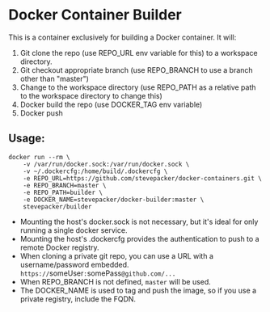 # Docker Container Builder

This is a container exclusively for building a Docker container.  It will:

1. Git clone the repo (use REPO_URL env variable for this) to a workspace directory.
2. Git checkout appropriate branch (use REPO_BRANCH to use a branch other than "master")
3. Change to the workspace directory (use REPO_PATH as a relative path to the workspace directory to change this)
4. Docker build the repo (use DOCKER_TAG env variable)
5. Docker push

## Usage:

    docker run --rm \
        -v /var/run/docker.sock:/var/run/docker.sock \
        -v ~/.dockercfg:/home/build/.dockercfg \
        -e REPO_URL=https://github.com/stevepacker/docker-containers.git \
        -e REPO_BRANCH=master \
        -e REPO_PATH=builder \
        -e DOCKER_NAME=stevepacker/docker-builder:master \
        stevepacker/builder

* Mounting the host's docker.sock is not necessary, but it's ideal for only running a single docker service.
* Mounting the host's .dockercfg provides the authentication to push to a remote Docker registry.
* When cloning a private git repo, you can use a URL with a username/password embedded. `https://`someUser`:`somePass`@github.com/...`
* When REPO_BRANCH is not defined, `master` will be used.
* The DOCKER_NAME is used to tag and push the image, so if you use a private registry, include the FQDN.